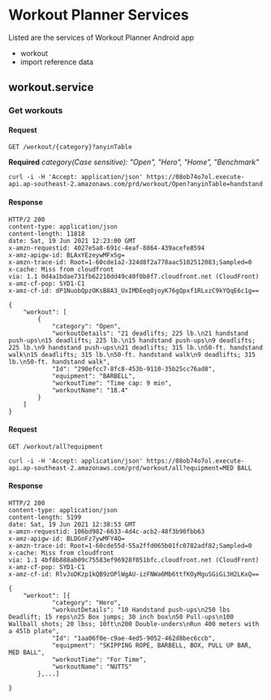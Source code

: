 # Workout Planner Services

Listed are the services of Workout Planner Android app 
- workout 
- import reference data

## workout.service

### Get workouts

#### Request

`GET /workout/{category}?anyinTable`

**Required** _category(Case sensitive): "Open", "Hero", "Home", "Benchmark"_

    curl -i -H 'Accept: application/json' https://08ob74o7ol.execute-api.ap-southeast-2.amazonaws.com/prd/workout/Open?anyinTable=handstand

#### Response

    HTTP/2 200
    content-type: application/json
    content-length: 11818
    date: Sat, 19 Jun 2021 12:23:00 GMT
    x-amzn-requestid: 4027e5a8-691c-4eaf-8864-439acefe8594
    x-amz-apigw-id: BLAxYEzeywMFxSg=
    x-amzn-trace-id: Root=1-60cde1a2-324d8f2a778aac5102512083;Sampled=0
    x-cache: Miss from cloudfront
    via: 1.1 0d4a1bdae731fb62210dd49c40f0b8f7.cloudfront.net (CloudFront)
    x-amz-cf-pop: SYD1-C1
    x-amz-cf-id: dP1NuobQpzOKsB8A3_UxIMDEeq0joyK76gQpxf1RLxzC9kYQqE6c1g==

    {
        "workout": [
            {
                "category": "Open",
                "workoutDetails": "21 deadlifts; 225 lb.\n21 handstand push-ups\n15 deadlifts; 225 lb.\n15 handstand push-ups\n9 deadlifts; 225 lb.\n9 handstand push-ups\n21 deadlifts; 315 lb.\n50-ft. handstand walk\n15 deadlifts; 315 lb.\n50-ft. handstand walk\n9 deadlifts; 315 lb.\n50-ft. handstand walk",
                "Id": "290efcc7-8fc8-453b-9110-35b25cc76ad8",
                "equipment": "BARBELL",
                "workoutTime": "Time cap: 9 min",
                "workoutName": "18.4"
            }
        ]
    }

#### Request

`GET /workout/all?equipment`

    curl -i -H 'Accept: application/json' https://08ob74o7ol.execute-api.ap-southeast-2.amazonaws.com/prd/workout/all?equipment=MED BALL

#### Response

    HTTP/2 200
    content-type: application/json
    content-length: 5199
    date: Sat, 19 Jun 2021 12:38:53 GMT
    x-amzn-requestid: 106bd982-6633-4d4c-acb2-48f3b90fbb63
    x-amz-apigw-id: BLDGnFz7ywMFY4Q=
    x-amzn-trace-id: Root=1-60cde55d-55a2ffd065b01fc0782adf82;Sampled=0
    x-cache: Miss from cloudfront
    via: 1.1 4bf8b888ab09c75583ef96928f051bfc.cloudfront.net (CloudFront)
    x-amz-cf-pop: SYD1-C1
    x-amz-cf-id: RlvJoDKzp1kQB9zOPlWgAU-izFNWa6Mb6ttfKOyMguSGiGi3H2LKxQ==

    {
        "workout": [{
                "category": "Hero",
                "workoutDetails": "10 Handstand push-ups\n250 lbs Deadlift; 15 reps\n25 Box jumps; 30 inch box\n50 Pull-ups\n100 Wallball shots; 20 lbss; 10ft\n200 Double-unders\nRun 400 meters with a 45lb plate",
                "Id": "1aa06f0e-c9ae-4ed5-9052-462d8bec6ccb",
                "equipment": "SKIPPING ROPE, BARBELL, BOX, PULL UP BAR, MED BALL",
                "workoutTime": "For Time",
                "workoutName": "NUTTS"
            },...]

    }
